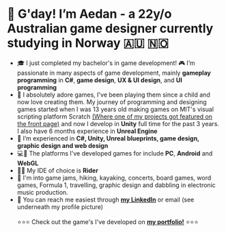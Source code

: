 # 🦘 G'day! I’m Aedan - a 22y/o Australian game designer currently studying in Norway 🇦🇺 🇳🇴 
- 🎓 I just completed my bachelor's in game development! 🎮 I’m passionate in many aspects of game development, mainly **gameplay programming** in **C#**, **game design**, **UX & UI design**, and **UI programming**
- 🐣 I absolutely adore games, I've been playing them since a child and now love creating them. My journey  of programming and designing games started when I was 13 years old making games on MIT's visual scripting platform Scratch [(Where one of my projects got featured on the front page)](https://scratch.mit.edu/projects/11436928/) and now I develop in **Unity** full time for the past 3 years. I also have 6 months experience in **Unreal Engine**
- 🔧 I’m experienced in **C#, Unity, Unreal blueprints, game design, graphic design and web design**
- 💻📲 The platforms I've developed games for include **PC**, **Android** and **WebGL**
- 👨‍💻 My IDE of choice is **Rider**
- 🛶 I'm into game jams, hiking, kayaking, concerts, board games, word games, Formula 1, travelling, graphic design and dabbling in electronic music production.
- 📨 You can reach me easiest through [**my LinkedIn**](www.linkedin.com/in/aedans) or email (see underneath my profile picture)
<br> <br>⭐⭐⭐ Check out the game's I've developed on [**my portfolio!**](https://aedan.site) ⭐⭐⭐
